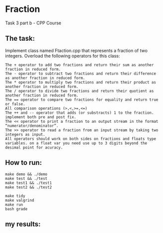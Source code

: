 # Fraction
Task 3 part b - CPP Course
## The task:
Implement class named Ftaction.cpp that represents a fraction of two integers.</div>
Overload the following operators for this class:</div>

    The + operator to add two fractions and return their sum as another fraction in reduced form.
    The - operator to subtract two fractions and return their difference as another fraction in reduced form.
    The * operator to multiply two fractions and return their product as another fraction in reduced form.
    The / operator to divide two fractions and return their quotient as another fraction in reduced form.
    The == operator to compare two fractions for equality and return true or false.
    All comparison operations (>,<,>=,<=)
    The ++ and -- operator that adds (or substracts) 1 to the fraction. implement both pre and post fix.
    The << operator to print a fraction to an output stream in the format “numerator/denominator”.
    The >> operator to read a fraction from an input stream by taking two integers as input.
    All operators should work on both sides on fractions and floats type variables. on a float var you need use up to 3 digits beyond the desimal point for acuracy.
</div>

## How to run:</div>

<div dir='ltr'>

    make demo && ./demo
	make test && ./test
  	make test1 && ./test1
  	make test2 && ./test2
  

</div>

<div dir='ltr'>

    make tidy
    make valgrind
    make run
	bash grade

</div>

## my results:</div>


